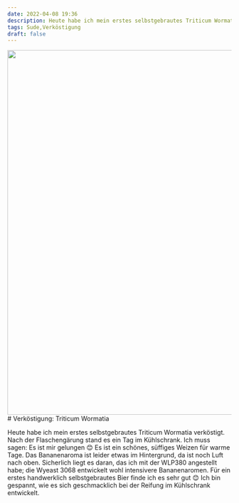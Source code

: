 ```yaml
---
date: 2022-04-08 19:36
description: Heute habe ich mein erstes selbstgebrautes Triticum Wormatia verköstigt. Nach der Flaschengärung stand es einen Tag im Kühlschrank.
tags: Sude,Verköstigung 
draft: false
---
```

<img src="/Images/2022-04-08-verköstigung-triticum-wormatia/header.jpg" width="820"/>
#  Verköstigung: Triticum Wormatia

Heute habe ich mein erstes selbstgebrautes Triticum Wormatia verköstigt. Nach der Flaschengärung stand es ein Tag im 
Kühlschrank. Ich muss sagen: Es ist mir gelungen 😊 Es ist ein schönes, süffiges Weizen für warme Tage. 
Das Bananenaroma ist leider etwas im Hintergrund, da ist noch Luft nach oben. Sicherlich liegt es daran, das ich mit 
der WLP380 angestellt habe; die Wyeast 3068 entwickelt wohl intensivere Bananenaromen. Für ein erstes handwerklich 
selbstgebrautes Bier finde ich es sehr gut 😊 Ich bin gespannt, wie es sich geschmacklich bei der Reifung im 
Kühlschrank entwickelt.
